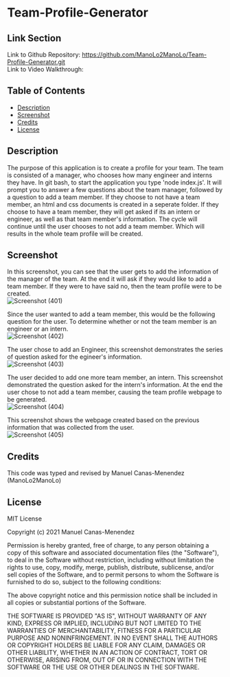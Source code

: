 # Team-Profile-Generator

## Link Section
Link to Github Repository: https://github.com/ManoLo2ManoLo/Team-Profile-Generator.git <br />
Link to Video Walkthrough:

## Table of Contents
* [Description](#description)
* [Screenshot](#screenshot)
* [Credits](#credits)
* [License](#license)

## Description
The purpose of this application is to create a profile for your team. The team is consisted of a manager, who chooses how many engineer and interns they have. In git bash, to start the application you type 'node index.js'. It will prompt you to answer a few questions about the team manager, followed by a question to add a team member. If they choose to not have a team member, an html and css documents is created in a seperate folder. If they choose to have a team member, they will get asked if its an intern or engineer, as well as that team member's information. The cycle will continue until the user chooses to not add a team member. Which will results in the whole team profile will be created.

## Screenshot
In this screenshot, you can see that the user gets to add the information of the manager of the team. At the end it will ask if they would like to add a team member. If they were to have said no, then the team profile were to be created. <br />
![Screenshot (401)](https://user-images.githubusercontent.com/88364269/139925473-dc2e5f7a-91ec-4151-b7b5-0334b0413f18.png)

Since the user wanted to add a team member, this would be the following question for the user. To determine whether or not the team member is an engineer or an intern. <br />
![Screenshot (402)](https://user-images.githubusercontent.com/88364269/139925478-488792a3-39eb-4eaf-9966-fb57d4919092.png)

The user chose to add an Engineer, this screenshot demonstrates the series of question asked for the egineer's information. <br />
![Screenshot (403)](https://user-images.githubusercontent.com/88364269/139925484-0e8387c9-f0d9-4241-8620-2dcb3f68f48e.png)

The user decided to add one more team member, an intern. This screenshot demonstrated the question asked for the intern's information. At the end the user chose to not add a team member, causing the team profile webpage to be generated. <br />
![Screenshot (404)](https://user-images.githubusercontent.com/88364269/139925491-d8b009f9-de56-495c-9d14-735c1231f451.png)

This screenshot shows the webpage created based on the previous information that was collected from the user. <br />
![Screenshot (405)](https://user-images.githubusercontent.com/88364269/139925497-8cf067bf-a70e-4c52-904d-5aeee9b66d3a.png)


## Credits
This code was typed and revised by Manuel Canas-Menendez (ManoLo2ManoLo)

## License
MIT License

Copyright (c) 2021 Manuel Canas-Menendez

Permission is hereby granted, free of charge, to any person obtaining a copy
of this software and associated documentation files (the "Software"), to deal
in the Software without restriction, including without limitation the rights
to use, copy, modify, merge, publish, distribute, sublicense, and/or sell
copies of the Software, and to permit persons to whom the Software is
furnished to do so, subject to the following conditions:

The above copyright notice and this permission notice shall be included in all
copies or substantial portions of the Software.

THE SOFTWARE IS PROVIDED "AS IS", WITHOUT WARRANTY OF ANY KIND, EXPRESS OR
IMPLIED, INCLUDING BUT NOT LIMITED TO THE WARRANTIES OF MERCHANTABILITY,
FITNESS FOR A PARTICULAR PURPOSE AND NONINFRINGEMENT. IN NO EVENT SHALL THE
AUTHORS OR COPYRIGHT HOLDERS BE LIABLE FOR ANY CLAIM, DAMAGES OR OTHER
LIABILITY, WHETHER IN AN ACTION OF CONTRACT, TORT OR OTHERWISE, ARISING FROM,
OUT OF OR IN CONNECTION WITH THE SOFTWARE OR THE USE OR OTHER DEALINGS IN THE
SOFTWARE.
